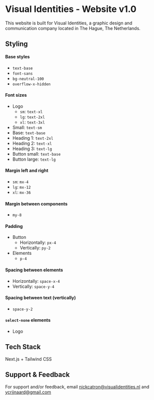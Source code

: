 # Visual Identities - Website v1.0

This website is built for Visual Identities, a graphic design and communication company located in The Hague, The Netherlands.

## Styling

#### Base styles

- `text-base`
- `font-sans`
- `bg-neutral-100`
- `overflow-x-hidden`

#### Font sizes

- Logo
  - `sm`: `text-xl`
  - `lg`: `text-2xl`
  - `xl`: `text-3xl`
- Small: `text-sm`
- Base: `text-base`
- Heading 1: `text-2xl`
- Heading 2: `text-xl`
- Heading 3: `text-lg`
- Button small: `text-base`
- Button large: `text-lg`

#### Margin left and right

- `sm`: `mx-4`
- `lg`: `mx-12`
- `xl`: `mx-36`

#### Margin between components

- `my-8`

#### Padding

- Button
  - Horizontally: `px-4`
  - Vertically: `py-2`
- Elements
  - `p-4`

#### Spacing between elements

- Horizontally: `space-x-4`
- Vertically: `space-y-4`

#### Spacing between text (vertically)

- `space-y-2`

#### `select-none` elements

- Logo

## Tech Stack

Next.js + Tailwind CSS

## Support & Feedback

For support and/or feedback, email nickcatron@visualidentities.nl and ycrijnaard@gmail.com
